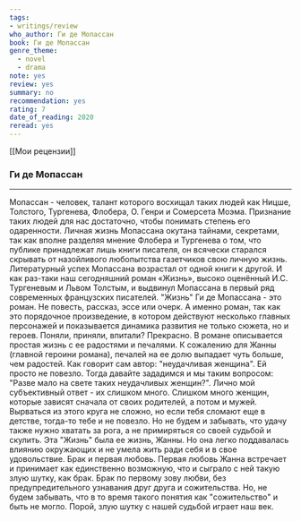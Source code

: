 ```yaml
---
tags: 
- writings/review
who_author: Ги де Мопассан
book: Ги де Мопассан
genre_theme:
  - novel
  - drama
note: yes
review: yes
summary: no
recommendation: yes
rating: 7
date_of_reading: 2020
reread: yes
---
```

[[Мои рецензии]]
### **Ги де Мопассан**
---
Мопассан - человек, талант которого восхищал таких людей как Ницше, Толстого, Тургенева, Флобера, О. Генри и Сомерсета Моэма. Признание таких людей для нас достаточно, чтобы понимать степень его одаренности.
Личная жизнь Мопассана окутана тайнами, секретами, так как вполне разделяя мнение Флобера и Тургенева о том, что публике принадлежат лишь книги писателя, он всячески старался скрывать от назойливого любопытства газетчиков свою личную жизнь.
Литературный успех Мопассана возрастал от одной книги к другой. И как раз-таки наш сегодняшний роман «Жизнь», высоко оценённый И.С. Тургеневым и Львом Толстым, и выдвинул Мопассана в первый ряд современных французских писателей.
"Жизнь" Ги де Мопассана - это роман. Не повесть, рассказ, эссе или очерк. А именно роман, так как это порядочное произведение, в котором действуют несколько главных персонажей и показывается динамика развития не только сюжета, но и героев. Поняли, приняли, впитали? Прекрасно.
В романе описывается простая жизнь с ее радостями и печалями. К сожалению для Жанны (главной героини романа), печалей на ее долю выпадает чуть больше, чем радостей. Как говорит сам автор: "неудачливая женщина". Ей просто не повезло.
Тогда давайте зададимся и мы таким вопросом: "Разве мало на свете таких неудачливых женщин?".
Лично мой субъективный ответ - их слишком много. Слишком много женщин, которые зависят сначала от своих родителей, а потом и мужей. Вырваться из этого круга не сложно, но если тебя сломают еще в детстве, тогда-то тебе и не повезло.
Но не будем и забывать, что удачу также нужно хватать за рога, а не примиряться со своей судьбой и скулить. Эта "Жизнь" была ее жизнь, Жанны. Но она легко поддавалась влиянию окружающих и не умела жить ради себя и в свое удовольствие.
Брак и первая любовь.
Первая любовь Жанна встречает и принимает как единственно возможную, что и сыграло с ней такую злую шутку, как брак. Брак по первому зову любви, без предупредительного узнавания друг друга и сожительства. Но, не будем забывать, что в то время такого понятия как "сожительство" и быть не могло. Порой, злую шутку с нашей судьбой играет наш век.